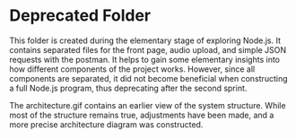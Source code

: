 # Deprecated Folder
This folder is created during the elementary stage of exploring Node.js. It contains separated files for the front page, audio upload, and simple JSON requests with the postman. It helps to gain some elementary insights into how different components of the project works. However, since all components are separated, it did not become beneficial when constructing a full Node.js program, thus deprecating after the second sprint.

The architecture.gif contains an earlier view of the system structure. While most of the structure remains true, adjustments have been made, and a more precise architecture diagram was constructed.
